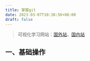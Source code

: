```yaml
---
title: 掌握git
date: 2023-03-07T10:38:56+08:00
draft: false
---
```


> 可视化学习网站：[国外站](https://learngitbranching.js.org/?locale=zh_CN)，[国内站](https://oschina.gitee.io/learn-git-branching/)

## 一、基础操作
